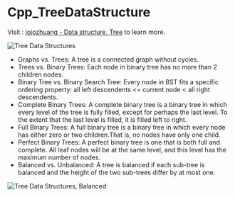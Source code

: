 # Cpp_TreeDataStructure
Visit : [jojozhuang - Data structure, Tree](https://jojozhuang.github.io/algorithm/data-structure-tree/) to learn more.

![Tree Data Structures](https://jojozhuang.github.io/assets/images/algorithm/1121/trees.png)

- Graphs vs. Trees: A tree is a connected graph without cycles.
- Trees vs. Binary Trees: Each node in binary tree has no more than 2 children nodes.
- Binary Tree vs. Binary Search Tree: Every node in BST fits a specific ordering property: all left descendents <= current node < all right descendents.
- Complete Binary Trees: A complete binary tree is a binary tree in which every level of the tree is fully filled, except for perhaps the last level. To the extent that the last level is filled, it is filled left to right.
- Full Binary Trees: A full binary tree is a binary tree in which every node has either zero or two children.That is, no nodes have only one child.
- Perfect Binary Trees: A perfect binary tree is one that is both full and complete. All leaf nodes will be at the same level, and this level has the maximum number of nodes.
- Balanced vs. Unbalanced: A tree is balanced if each sub-tree is balanced and the height of the two sub-trees differ by at most one.

![Tree Data Structures, Balanced](https://jojozhuang.github.io/assets/images/algorithm/1121/balanced.png)
